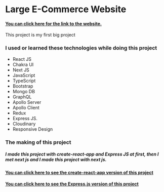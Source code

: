 # Large E-Commerce Website

#### [You can click here for the link to the website.](https://large.vercel.app/)

This project is my first big project

### I used or learned these technologies while doing this project

* React JS
* Chakra UI
* Next JS
* JavaScript
* TypeScript
* Bootstrap
* Mongo DB
* GraphQL
* Apollo Server
* Apollo Client
* Redux
* Express JS.
* Cloudinary
* Responsive Design


### The making of this project

##### I made this project with create-react-app and Express JS at first, then I met next js and I made this project with next js.

#### [You can click here to see the create-react-app version of this project](https://github.com/KamilcanCelik)
#### [You can click here to see the Express.js version of this project](https://github.com/KamilcanCelik)
